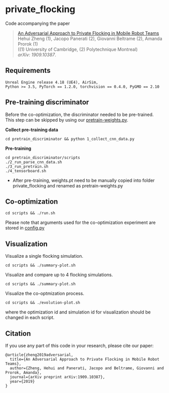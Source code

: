 # private_flocking
Code accompanying the paper
> [An Adversarial Approach to Private Flocking in Mobile Robot Teams](https://arxiv.org/abs/1909.10387)\
> Hehui Zheng (1), Jacopo Panerati (2), Giovanni Beltrame (2), Amanda Prorok (1)\
> ((1) University of Cambridge, (2) Polytechnique Montreal)\
> _arXiv: 1909.10387_.

## Requirements
```
Unreal Engine release 4.18 (UE4), AirSim,
Python >= 3.5, PyTorch == 1.2.0, torchvision == 0.4.0, PyGMO == 2.10
```

## Pre-training discriminator
Before the co-optimization, the discriminator needed to be pre-trained.\
This step can be skipped by using our [pretrain-weights.py](https://github.com/proroklab/private_flocking/blob/master/pretrain-weights.pt).

**Collect pre-training data**
```
cd pretrain_discriminator && python 1_collect_cnn_data.py
```

**Pre-training**
```
cd pretrain_discriminator/scripts
./2_run_parse_cnn_data.sh
./3_run_pretrain.sh
./4_tensorboard.sh
```
* After pre-training, weights.pt need to be manually copied into folder private_flocking and renamed as pretrain-weights.py

## Co-optimization
```
cd scripts && ./run.sh
```
Please note that arguments used for the co-optimization experiment are stored in [config.py](https://github.com/proroklab/private_flocking/blob/master/config.py)

## Visualization
Visualize a single flocking simulation.
```
cd scripts && ./summary-plot.sh
```
Visualize and compare up to 4 flocking simulations.
```
cd scripts && ./summary-plot.sh
```
Visualize the co-optmization process.
```
cd scripts && ./evolution-plot.sh
```
where the optimization id and simulation id for visualization should be changed in each script.

## Citation
If you use any part of this code in your research, please cite our paper:
```
@article{zheng2019adversarial,
  title={An Adversarial Approach to Private Flocking in Mobile Robot Teams},
  author={Zheng, Hehui and Panerati, Jacopo and Beltrame, Giovanni and Prorok, Amanda},
  journal={arXiv preprint arXiv:1909.10387},
  year={2019}
}
```
